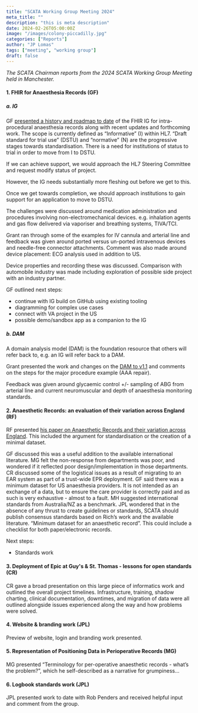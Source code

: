 ```yaml
---
title: "SCATA Working Group Meeting 2024"
meta_title: ""
description: "this is meta description"
date: 2024-02-26T05:00:00Z
image: "/images/colony-piccadilly.jpg"
categories: ["Reports"]
author: "JP Lomas"
tags: ["meeting", "working group"]
draft: false
---
```


_The SCATA Chairman reports from the 2024 SCATA Working Group Meeting held in Manchester._ 

#### 1. FHIR for Anaesthesia Records (GF)
##### a. IG

GF [presented a history and roadmap to date](https://docs.google.com/presentation/d/1eHU4LPKZwgKBFImnqTpOgcmTAsk69wNd2bpNwBtuEsA/view)
of the FHIR IG for intra-procedural anaesthesia records along with recent updates and forthcoming work.
The scope is currently defined as “Informative” (I) within HL7. “Draft standard for trial use” (DSTU) and “normative” (N) are the progressive
stages towards standardisation. There is a need for institutions of status to trial in order to move from I to DSTU.

If we can achieve support, we would approach the HL7 Steering Committee and request modify status of project.

However, the IG needs substantially more fleshing out before we get to this.

Once we get towards completion, we should approach institutions to gain support for an application to move to DSTU.

The challenges were discussed around medication administration and procedures involving non-electromechanical devices. e.g. inhalation
agents and gas flow delivered via vaporiser and breathing systems, TIVA/TCI.

Grant ran through some of the examples for IV cannula and arterial line and feedback was given around ported versus un-ported intravenous
devices and needle-free connector attachments. Comment was also made around device placement: ECG analysis used in addition to US.

Device properties and recording these was discussed.  Comparison with automobile industry was made including exploration of possible side project
with an industry partner.

GF outlined next steps:

- continue with IG build on GitHub using existing tooling
- diagramming for complex use cases
- connect with VA project in the US
- possible demo/sandbox app as a companion to the IG

##### b. DAM

A domain analysis model (DAM) is the foundation resource that others will refer back to, e.g. an IG will refer back to a DAM.

Grant presented the work and changes on the [DAM to v1.1](https://docs.google.com/document/d/1lN0GQM1ZyRJ9DRjdn8kx9_C3oylFzRlb9Hd8blNd6dU/view)
and comments on the steps for the major procedure example (AAA repair).

Feedback was given around glycaemic control +/- sampling of ABG from arterial line and current
neuromuscular and depth of anaesthesia monitoring standards.  

#### 2. Anaesthetic Records: an evaluation of their variation across England (RF)

RF presented [his paper on Anaesthetic Records and their variation across England](https://associationofanaesthetists-publications.onlinelibrary.wiley.com/doi/10.1002/anr3.12287).  This included the argument for standardisation or the creation of a minimal dataset.

GF discussed this was a useful addition to the available international literature.
MG felt the non-response from departments was poor, and wondered if it reflected poor design/implementation in those departments.
CR discussed some of the logistical issues as a result of migrating to an EAR system as part of a trust-wide EPR deployment.
GF said there was a minimum dataset for US anaesthesia providers.  It is not intended as an exchange of a data, but to ensure the care provider is correctly paid and as such is very exhaustive - almost to a fault.
MH suggested international standards from Australia/NZ as a benchmark.
JPL wondered that in the absence of any thrust to create guidelines or standards, SCATA should publish consensus standards based on Rich’s work and the available literature. “Minimum dataset for an anaesthetic record”. This could include a checklist for both paper/electronic records.

Next steps:

- Standards work

#### 3. Deployment of Epic at Guy's & St. Thomas - lessons for open standards (CR)

CR gave a broad presentation on this large piece of informatics work and outlined
the overall project timelines. Infrastructure, training, shadow charting, clinical documentation,
downtimes, and migration of data were all outlined alongside issues experienced along the way and how
problems were solved.

#### 4. Website & branding work (JPL)

Preview of website, login and branding work presented.

#### 5. Representation of Positioning Data in Perioperative Records (MG)

MG presented “Terminology for per-operative anaesthetic records - what’s the problem?”, which he self-described as a narrative for grumpiness...

#### 6. Logbook standards work (JPL)

JPL presented work to date with Rob Penders and received helpful input and comment from the group.

